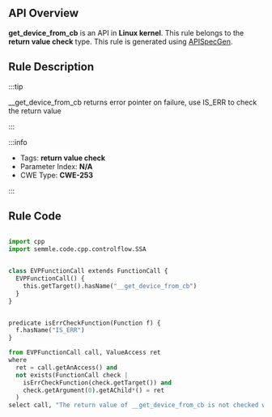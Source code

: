 ---
---


## API Overview
**get_device_from_cb** is an API in **Linux kernel**. This rule belongs to the **return value check** type. This rule is generated using [APISpecGen](../../tools/APISpecGen).
## Rule Description

:::tip

__get_device_from_cb returns error pointer on failure, use IS_ERR to check the return value

:::

:::info

- Tags: **return value check**
- Parameter Index: **N/A**
- CWE Type: **CWE-253**

:::

## Rule Code
```python

import cpp
import semmle.code.cpp.controlflow.SSA


class EVPFunctionCall extends FunctionCall {
  EVPFunctionCall() {
    this.getTarget().hasName("__get_device_from_cb")
  }
}


predicate isErrCheckFunction(Function f) {
  f.hasName("IS_ERR") 
}

from EVPFunctionCall call, ValueAccess ret
where
  ret = call.getAnAccess() and
  not exists(FunctionCall check |
    isErrCheckFunction(check.getTarget()) and
    check.getArgument(0).getAChild*() = ret
  )
select call, "The return value of __get_device_from_cb is not checked with IS_ERR."
    
```